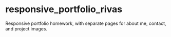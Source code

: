 # responsive_portfolio_rivas
Responsive portfolio homework, with separate pages for about me, contact, and project images.
